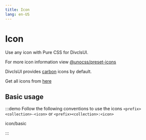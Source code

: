 ```yaml
---
title: Icon
lang: en-US
---
```


# Icon

Use any icon with Pure CSS for DivclsUI.

For more icon information view [@unocss/preset-icons](https://unocss.dev/presets/icons)

DivclsUI provides [carbon](https://icones.js.org/collection/carbon) icons by default.

Get all icons from [here](https://icones.js.org/)

## Basic usage

:::demo Follow the following conventions to use the icons `<prefix><collection>-<icon>` or `<prefix><collection>:<icon>`

icon/basic

:::
